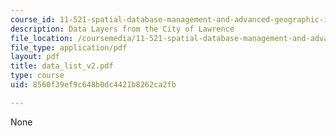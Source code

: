 ```yaml
---
course_id: 11-521-spatial-database-management-and-advanced-geographic-information-systems-spring-2003
description: Data Layers from the City of Lawrence
file_location: /coursemedia/11-521-spatial-database-management-and-advanced-geographic-information-systems-spring-2003/8560f39ef9c648b0dc4421b8262ca2fb_data_list_v2.pdf
file_type: application/pdf
layout: pdf
title: data_list_v2.pdf
type: course
uid: 8560f39ef9c648b0dc4421b8262ca2fb

---
```

None